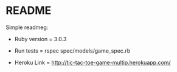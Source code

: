 # README

Simple readmeg:

* Ruby version = 3.0.3

* Run tests = rspec spec/models/game_spec.rb

* Heroku Link = http://tic-tac-toe-game-multip.herokuapp.com/